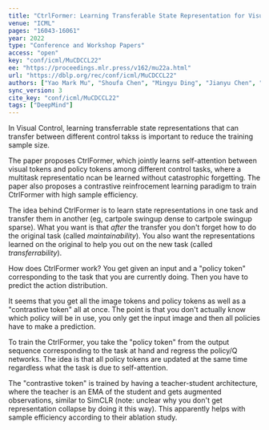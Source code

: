 ```yaml
---
title: "CtrlFormer: Learning Transferable State Representation for Visual Control via Transformer."
venue: "ICML"
pages: "16043-16061"
year: 2022
type: "Conference and Workshop Papers"
access: "open"
key: "conf/icml/MuCDCCL22"
ee: "https://proceedings.mlr.press/v162/mu22a.html"
url: "https://dblp.org/rec/conf/icml/MuCDCCL22"
authors: ["Yao Mark Mu", "Shoufa Chen", "Mingyu Ding", "Jianyu Chen", "Runjian Chen", "Ping Luo"]
sync_version: 3
cite_key: "conf/icml/MuCDCCL22"
tags: ["DeepMind"]
---
```

In Visual Control, learning transferrable state representations that can transfer between different control takss is important to reduce the training sample size.

The paper proposes CtrlFormer, which jointly learns self-attention between visual tokens and policy tokens among different control tasks, where a multitask representatio ncan be learned without catastrophic forgetting. The paper also proposes a contrastive reinfrocement learning paradigm to train CtrlFormer with high sample efficiency.

The idea behind CtrlFormer is to learn state representations in one task and transfer them in another (eg, cartpole swingup dense to cartpole swingup sparse). What you want is that *after* the transfer you don't forget how to do the original task (called *maintainability*). You also want the representations learned on the original to help you out on the new task (called *transferrability*).

How does CtrlFormer work? You get given an input and a "policy token" corresponding to the task that you are currently doing. Then you have to predict the action distribution.

It seems that you get all the image tokens and policy tokens as well as a "contrastive token" all at once. The point is that you don't actually know which policy will be in use, you only get the input image and then all policies have to make a prediction.

To train the CtrlFormer, you take the "policy token" from the output sequence corresponding to the task at hand and regress the policy/Q networks. The idea is that all policy tokens are updated at the same time regardless what the task is due to self-attention.

The "contrastive token" is trained by having a teacher-student architecture, where the teacher is an EMA of the student and gets augmented observations, similar to SimCLR (note: unclear why you don't get representation collapse by doing it this way). This apparently helps with sample efficiency according to their ablation study.